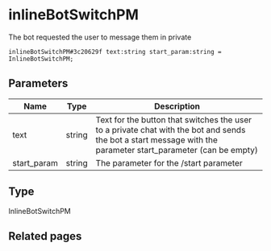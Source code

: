# inlineBotSwitchPM
The bot requested the user to message them in private

```
inlineBotSwitchPM#3c20629f text:string start_param:string = InlineBotSwitchPM;
```

## Parameters
| Name | Type | Description |
| ---- | :----: | ----------- |
| text | string | Text for the button that switches the user to a private chat with the bot and sends the bot a start message with the parameter start_parameter (can be empty) |
| start_param | string | The parameter for the /start parameter |


## Type
InlineBotSwitchPM

## Related pages
